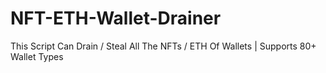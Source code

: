 # NFT-ETH-Wallet-Drainer
This Script Can Drain / Steal All The NFTs / ETH Of Wallets | Supports 80+ Wallet Types
